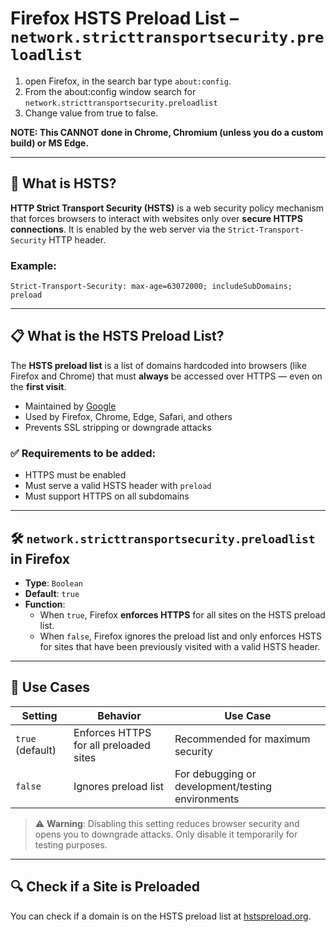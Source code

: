 # Firefox HSTS Preload List – `network.stricttransportsecurity.preloadlist`

1. open Firefox, in the search bar type `about:config`.
2. From the about:config window search for `network.stricttransportsecurity.preloadlist`
3. Change value from true to false.

**NOTE: This CANNOT done in  Chrome, Chromium (unless you do a custom build) or MS Edge.**

---

## 🔐 What is HSTS?

**HTTP Strict Transport Security (HSTS)** is a web security policy mechanism that forces browsers to interact with websites only over **secure HTTPS connections**. It is enabled by the web server via the `Strict-Transport-Security` HTTP header.

### Example:
```http
Strict-Transport-Security: max-age=63072000; includeSubDomains; preload
```

---

## 📋 What is the HSTS Preload List?

The **HSTS preload list** is a list of domains hardcoded into browsers (like Firefox and Chrome) that must **always** be accessed over HTTPS — even on the **first visit**.

- Maintained by [Google](https://hstspreload.org)
- Used by Firefox, Chrome, Edge, Safari, and others
- Prevents SSL stripping or downgrade attacks

### ✅ Requirements to be added:
- HTTPS must be enabled
- Must serve a valid HSTS header with `preload`
- Must support HTTPS on all subdomains

---

## 🛠 `network.stricttransportsecurity.preloadlist` in Firefox

- **Type**: `Boolean`
- **Default**: `true`
- **Function**:
  - When `true`, Firefox **enforces HTTPS** for all sites on the HSTS preload list.
  - When `false`, Firefox ignores the preload list and only enforces HSTS for sites that have been previously visited with a valid HSTS header.

---

## 🔄 Use Cases

| Setting | Behavior | Use Case |
|--------|----------|-----------|
| `true` (default) | Enforces HTTPS for all preloaded sites | Recommended for maximum security |
| `false` | Ignores preload list | For debugging or development/testing environments |

> ⚠️ **Warning**: Disabling this setting reduces browser security and opens you to downgrade attacks. Only disable it temporarily for testing purposes.

---

## 🔍 Check if a Site is Preloaded

You can check if a domain is on the HSTS preload list at [hstspreload.org](https://hstspreload.org).


